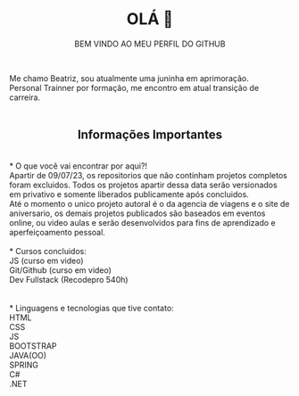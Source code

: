 <h1 align=center> OLÁ 👋</h1>

<p align=center>BEM VINDO AO MEU PERFIL DO GITHUB</p> 
<br>

Me chamo Beatriz, sou atualmente uma juninha em aprimoração.<br>
Personal Trainner por formação, me encontro em atual transição de carreira.
<br>
<br>

<h2 align=center>Informações Importantes</h2> 
<br>
* O que você vai encontrar por aqui?!
<br>
  Apartir de 09/07/23, os repositorios que não continham projetos completos foram excluidos. Todos os projetos apartir dessa data serão versionados em privativo e somente liberados publicamente após concluidos.<br>
  Até o momento o unico projeto autoral é o da agencia de viagens e o site de aniversario, os demais projetos publicados são baseados em eventos online, ou video aulas e serão desenvolvidos para fins de aprendizado e aperfeiçoamento pessoal.
  <br>
  <br>
* Cursos concluidos:<br>
  JS (curso em video)<br>
  Git/Github (curso em video)<br>
  Dev Fullstack (Recodepro 540h)<br>
  <br>
  <br>
* Linguagens e tecnologias que tive contato:<br>
HTML<br>
CSS<br>
JS<br>
BOOTSTRAP<br>
JAVA(OO)<br>
SPRING<br>
C#<br>
.NET<br>

<div align=center><img src="https://github-readme-stats.vercel.app/api?username=BeaCavalheiro&show_icons=true&theme=dracula" alt=""></div>
         


          




<!--
**BeaCavalheiro/BeaCavalheiro** is a ✨ _special_ ✨ repository because its `README.md` (this file) appears on your GitHub profile.

Here are some ideas to get you started:

- 🔭 I’m currently working on ...
- 🌱 I’m currently learning ...
- 👯 I’m looking to collaborate on ...
- 🤔 I’m looking for help with ...
- 💬 Ask me about ...
- 📫 How to reach me: ...
- 😄 Pronouns: ...
- ⚡ Fun fact: ...
-->
